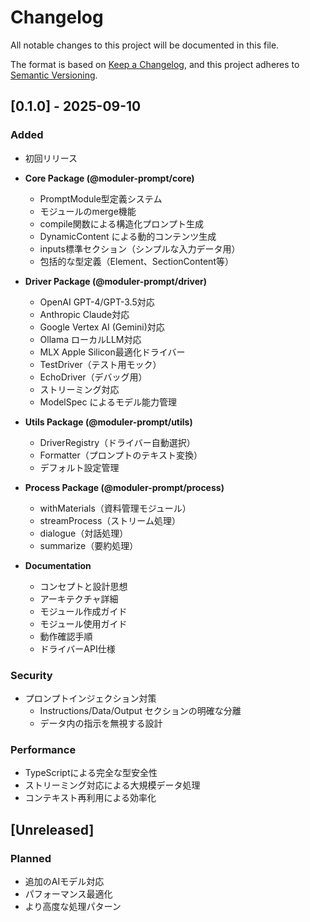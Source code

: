 # Changelog

All notable changes to this project will be documented in this file.

The format is based on [Keep a Changelog](https://keepachangelog.com/en/1.0.0/),
and this project adheres to [Semantic Versioning](https://semver.org/spec/v2.0.0.html).

## [0.1.0] - 2025-09-10

### Added
- 初回リリース
- **Core Package (@moduler-prompt/core)**
  - PromptModule型定義システム
  - モジュールのmerge機能
  - compile関数による構造化プロンプト生成
  - DynamicContent による動的コンテンツ生成
  - inputs標準セクション（シンプルな入力データ用）
  - 包括的な型定義（Element、SectionContent等）

- **Driver Package (@moduler-prompt/driver)**
  - OpenAI GPT-4/GPT-3.5対応
  - Anthropic Claude対応
  - Google Vertex AI (Gemini)対応
  - Ollama ローカルLLM対応
  - MLX Apple Silicon最適化ドライバー
  - TestDriver（テスト用モック）
  - EchoDriver（デバッグ用）
  - ストリーミング対応
  - ModelSpec によるモデル能力管理

- **Utils Package (@moduler-prompt/utils)**
  - DriverRegistry（ドライバー自動選択）
  - Formatter（プロンプトのテキスト変換）
  - デフォルト設定管理

- **Process Package (@moduler-prompt/process)**
  - withMaterials（資料管理モジュール）
  - streamProcess（ストリーム処理）
  - dialogue（対話処理）
  - summarize（要約処理）

- **Documentation**
  - コンセプトと設計思想
  - アーキテクチャ詳細
  - モジュール作成ガイド
  - モジュール使用ガイド
  - 動作確認手順
  - ドライバーAPI仕様

### Security
- プロンプトインジェクション対策
  - Instructions/Data/Output セクションの明確な分離
  - データ内の指示を無視する設計

### Performance
- TypeScriptによる完全な型安全性
- ストリーミング対応による大規模データ処理
- コンテキスト再利用による効率化

## [Unreleased]
### Planned
- 追加のAIモデル対応
- パフォーマンス最適化
- より高度な処理パターン